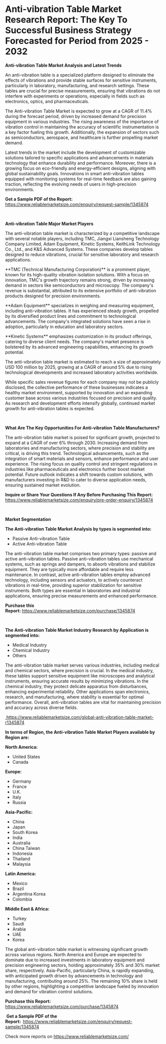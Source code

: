 <p><h1>Anti-vibration Table Market Research Report: The Key To Successful Business Strategy Forecasted for Period from 2025 - 2032</h1></p><p><strong>Anti-vibration Table Market Analysis and Latest Trends</strong></p>
<p><p>An anti-vibration table is a specialized platform designed to eliminate the effects of vibrations and provide stable surfaces for sensitive instruments, particularly in laboratory, manufacturing, and research settings. These tables are crucial for precise measurements, ensuring that vibrations do not interfere with experiments or operations, especially in fields such as electronics, optics, and pharmaceuticals.</p><p>The Anti-vibration Table Market is expected to grow at a CAGR of 11.4% during the forecast period, driven by increased demand for precision equipment in various industries. The rising awareness of the importance of vibration control in maintaining the accuracy of scientific instrumentation is a key factor fueling this growth. Additionally, the expansion of sectors such as semiconductors, aerospace, and healthcare is further propelling market demand.</p><p>Latest trends in the market include the development of customizable solutions tailored to specific applications and advancements in materials technology that enhance durability and performance. Moreover, there is a growing focus on eco-friendly and energy-efficient designs, aligning with global sustainability goals. Innovations in smart anti-vibration tables equipped with monitoring systems for real-time feedback are also gaining traction, reflecting the evolving needs of users in high-precision environments.</p></p>
<p><strong>Get a Sample PDF of the Report:&nbsp;</strong> <a href="https://www.reliablemarketsize.com/enquiry/request-sample/1345874?utm_campaign=2455&utm_medium=2&utm_source=Github&utm_content=ia&utm_term=27022025&utm_id=anti-vibration-table">https://www.reliablemarketsize.com/enquiry/request-sample/1345874</a></p>
<p>&nbsp;</p>
<p><strong>Anti-vibration Table Major Market Players</strong></p>
<p><p>The anti-vibration table market is characterized by a competitive landscape with several notable players, including TMC, Jiangxi Liansheng Technology Company Limited, Adam Equipment, Kinetic Systems, KeithLink Technology Co., Ltd., and K&S Advanced Systems. These companies develop tables designed to reduce vibrations, crucial for sensitive laboratory and research applications.</p><p>**TMC (Technical Manufacturing Corporation)** is a prominent player, known for its high-quality vibration isolation solutions. With a focus on innovation, TMC's growth trajectory remains strong, driven by increasing demand in sectors like semiconductors and microscopy. The company's revenue is substantial, attributed to its extensive portfolio of anti-vibration products designed for precision environments.</p><p>**Adam Equipment** specializes in weighing and measuring equipment, including anti-vibration tables. It has experienced steady growth, propelled by its diversified product lines and commitment to technological advancements. The company's integrated solutions have seen a rise in adoption, particularly in education and laboratory sectors.</p><p>**Kinetic Systems** emphasizes customization in its product offerings, catering to diverse client needs. The company's market presence is bolstered by its advanced engineering capabilities, enhancing its growth potential.</p><p>The anti-vibration table market is estimated to reach a size of approximately USD 100 million by 2025, growing at a CAGR of around 5% due to rising technological developments and increased laboratory activities worldwide. </p><p>While specific sales revenue figures for each company may not be publicly disclosed, the collective performance of these businesses indicates a healthy market environment, supported by innovation and an expanding customer base across various industries focused on precision and quality. As research and development efforts intensify globally, continued market growth for anti-vibration tables is expected.</p></p>
<p>&nbsp;</p>
<p><strong>What Are The Key Opportunities For Anti-vibration Table Manufacturers?</strong></p>
<p><p>The anti-vibration table market is poised for significant growth, projected to expand at a CAGR of over 6% through 2030. Increasing demand from laboratories and manufacturing sectors, where precision and stability are critical, is driving this trend. Technological advancements, such as the integration of smart materials and sensors, enhance performance and user experience. The rising focus on quality control and stringent regulations in industries like pharmaceuticals and electronics further boost market potential. Future outlook indicates a shift towards custom solutions, with manufacturers investing in R&D to cater to diverse application needs, ensuring sustained market evolution.</p></p>
<p><strong>Inquire or Share Your Questions If Any Before Purchasing This Report:</strong> <a href="https://www.reliablemarketsize.com/enquiry/pre-order-enquiry/1345874?utm_campaign=2455&utm_medium=2&utm_source=Github&utm_content=ia&utm_term=27022025&utm_id=anti-vibration-table">https://www.reliablemarketsize.com/enquiry/pre-order-enquiry/1345874</a></p>
<p>&nbsp;</p>
<p><strong>Market Segmentation</strong></p>
<p><strong>The Anti-vibration Table Market Analysis by types is segmented into:</strong></p>
<p><ul><li>Passive Anti-vibration Table</li><li>Active Anti-vibration Table</li></ul></p>
<p><p>The anti-vibration table market comprises two primary types: passive and active anti-vibration tables. Passive anti-vibration tables use mechanical systems, such as springs and dampers, to absorb vibrations and stabilize equipment. They are typically more affordable and require less maintenance. In contrast, active anti-vibration tables employ advanced technology, including sensors and actuators, to actively counteract vibrations in real-time, providing superior stabilization for sensitive instruments. Both types are essential in laboratories and industrial applications, ensuring precise measurements and enhanced performance.</p></p>
<p><strong>Purchase this Report:&nbsp;</strong><a href="https://www.reliablemarketsize.com/purchase/1345874?utm_campaign=2455&utm_medium=2&utm_source=Github&utm_content=ia&utm_term=27022025&utm_id=anti-vibration-table">https://www.reliablemarketsize.com/purchase/1345874</a></p>
<p>&nbsp;</p>
<p><strong>The Anti-vibration Table Market Industry Research by Application is segmented into:</strong></p>
<p><ul><li>Medical Industry</li><li>Chemical Industry</li><li>Others</li></ul></p>
<p><p>The anti-vibration table market serves various industries, including medical and chemical sectors, where precision is crucial. In the medical industry, these tables support sensitive equipment like microscopes and analytical instruments, ensuring accurate results by minimizing vibrations. In the chemical industry, they protect delicate apparatus from disturbances, enhancing experimental reliability. Other applications span electronics, research, and manufacturing, where stability is essential for optimal performance. Overall, anti-vibration tables are vital for maintaining precision and accuracy across diverse fields.</p></p>
<p><a href="https://www.reliablemarketsize.com/global-anti-vibration-table-market-r1345874?utm_campaign=2455&utm_medium=2&utm_source=Github&utm_content=ia&utm_term=27022025&utm_id=anti-vibration-table">&nbsp;https://www.reliablemarketsize.com/global-anti-vibration-table-market-r1345874</a></p>
<p><strong>In terms of Region, the Anti-vibration Table Market Players available by Region are:</strong></p>
<p>
    <p> <strong> North America: </strong>
        <ul>
            <li>United States</li>
            <li>Canada</li>
        </ul>
        </p> 
    <p> <strong> Europe: </strong>
        <ul>
            <li>Germany</li>
            <li>France</li>
            <li>U.K.</li>
            <li>Italy</li>
            <li>Russia</li>
        </ul>
        </p> 
    <p> <strong> Asia-Pacific: </strong>
        <ul>
            <li>China</li>
            <li>Japan</li>
            <li>South Korea</li>
            <li>India</li>
            <li>Australia</li>
            <li>China Taiwan</li>
            <li>Indonesia</li>
            <li>Thailand</li>
            <li>Malaysia</li>
        </ul>
        </p> 
    <p> <strong> Latin America: </strong>
        <ul>
            <li>Mexico</li>
            <li>Brazil</li>
            <li>Argentina Korea</li>
            <li>Colombia</li>
        </ul>
        </p> 
    <p> <strong> Middle East & Africa: </strong>
        <ul>
            <li>Turkey</li>
            <li>Saudi</li>
            <li>Arabia</li>
            <li>UAE</li>
            <li>Korea</li>
        </ul>
    </p>
    </p>
<p><p>The global anti-vibration table market is witnessing significant growth across various regions. North America and Europe are expected to dominate due to increased investments in laboratory equipment and precision engineering sectors, holding approximately 35% and 30% market share, respectively. Asia-Pacific, particularly China, is rapidly expanding, with anticipated growth driven by advancements in technology and manufacturing, contributing around 25%. The remaining 10% share is held by other regions, highlighting a competitive landscape fueled by innovation and demand for vibration control solutions.</p></p>
<p><strong>Purchase this Report: </strong><a href="https://www.reliablemarketsize.com/purchase/1345874?utm_campaign=2455&utm_medium=2&utm_source=Github&utm_content=ia&utm_term=27022025&utm_id=anti-vibration-table">https://www.reliablemarketsize.com/purchase/1345874</a></p>
<p>&nbsp;<strong>Get a Sample PDF of the Report:&nbsp;&nbsp;</strong><a href="https://www.reliablemarketsize.com/enquiry/request-sample/1345874?utm_campaign=2455&utm_medium=2&utm_source=Github&utm_content=ia&utm_term=27022025&utm_id=anti-vibration-table">https://www.reliablemarketsize.com/enquiry/request-sample/1345874</a></p>
<p><strong></strong></p>
<p>Check more reports on <a href="https://www.reliablemarketsize.com/?utm_campaign=2455&utm_medium=2&utm_source=Github&utm_content=ia&utm_term=27022025&utm_id=anti-vibration-table">https://www.reliablemarketsize.com/</a></p>
